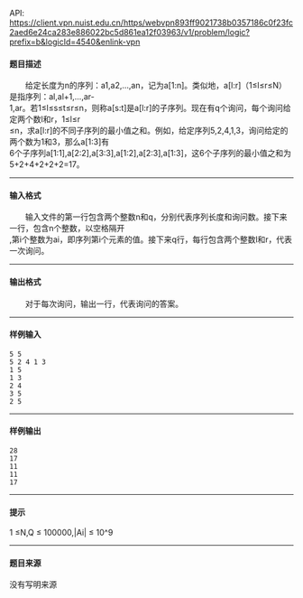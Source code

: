 API: https://client.vpn.nuist.edu.cn/https/webvpn893ff9021738b0357186c0f23fc2aed6e24ca283e886022bc5d861ea12f03963/v1/problem/logic?prefix=b&logicId=4540&enlink-vpn

#### 题目描述

　　给定长度为n的序列：a1,a2,…,an，记为a\[1:n\]。类似地，a\[l:r\]（1≤l≤r≤N）是指序列：al,al+1,…,ar-  
1,ar。若1≤l≤s≤t≤r≤n，则称a\[s:t\]是a\[l:r\]的子序列。现在有q个询问，每个询问给定两个数l和r，1≤l≤r  
≤n，求a\[l:r\]的不同子序列的最小值之和。例如，给定序列5,2,4,1,3，询问给定的两个数为1和3，那么a\[1:3\]有  
6个子序列a\[1:1\],a\[2:2\],a\[3:3\],a\[1:2\],a\[2:3\],a\[1:3\]，这6个子序列的最小值之和为5+2+4+2+2+2=17。

---

#### 输入格式

　　输入文件的第一行包含两个整数n和q，分别代表序列长度和询问数。接下来一行，包含n个整数，以空格隔开  
,第i个整数为ai，即序列第i个元素的值。接下来q行，每行包含两个整数l和r，代表一次询问。

---

#### 输出格式

　　对于每次询问，输出一行，代表询问的答案。

---

#### 样例输入
```
5 5 
5 2 4 1 3 
1 5 
1 3 
2 4 
3 5 
2 5 
```

---

#### 样例输出
```
28 
17 
11 
11 
17 
```

---

#### 提示

1 ≤N,Q ≤ 100000,|Ai| ≤ 10^9

---

#### 题目来源

没有写明来源
